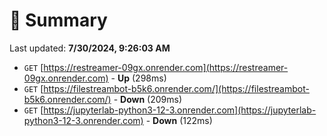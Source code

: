 # 📖 Summary
Last updated: **7/30/2024, 9:26:03 AM**

- `GET` [https://restreamer-09gx.onrender.com](https://restreamer-09gx.onrender.com) - **Up** (298ms)
- `GET` [https://filestreambot-b5k6.onrender.com/](https://filestreambot-b5k6.onrender.com/) - **Down** (209ms)
- `GET` [https://jupyterlab-python3-12-3.onrender.com](https://jupyterlab-python3-12-3.onrender.com) - **Down** (122ms)
